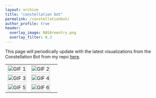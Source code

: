 ```yaml
---
layout: archive
title: "constellation bot"
permalink: /constellationbot/
author_profile: true
header:
  overlay_image: NASAreentry.png
  overlay_filter: 0.3
---
```


This page will periodically update with the latest visualizations from the Constellation Bot from my repo [here](https://github.com/CharlesPlusC/ConstellationBot).

<table>
  <tr>
    <td><img src="https://raw.githubusercontent.com/CharlesPlusC/CharlesPlusC.github.io/master/Figures/constellationbot_gifs/geom_oneweb_23_08_21.gif" alt="GIF 1" width="100%"></td>
    <td><img src="https://raw.githubusercontent.com/CharlesPlusC/CharlesPlusC.github.io/master/Figures/constellationbot_gifs/geom_planet_23_06_20.gif" alt="GIF 2" width="100%"></td>
  </tr>
  <tr>
    <td><img src="https://raw.githubusercontent.com/CharlesPlusC/CharlesPlusC.github.io/master/Figures/constellationbot_gifs/geom_spire_23_04_20.gif" alt="GIF 3" width="100%"></td>
    <td><img src="https://raw.githubusercontent.com/CharlesPlusC/CharlesPlusC.github.io/master/Figures/constellationbot_gifs/geom_starlink_23_05_14.gif" alt="GIF 4" width="100%"></td>
  </tr>
  <tr>
    <td><img src="https://raw.githubusercontent.com/CharlesPlusC/CharlesPlusC.github.io/master/Figures/constellationbot_gifs/geom_swarm_23_09_10.gif" alt="GIF 5" width="100%"></td>
    <td><img src="https://raw.githubusercontent.com/CharlesPlusC/CharlesPlusC.github.io/master/Figures/constellationbot_gifs/geom_iridium_23_09_14.gif" alt="GIF 6" width="100%"></td>
    <td></td>
  </tr>
</table>
